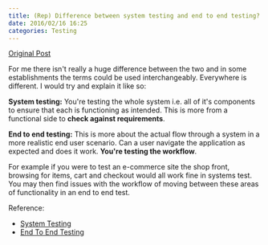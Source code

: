 ```yaml
---
title: (Rep) Difference between system testing and end to end testing?
date: 2016/02/16 16:25
categories: Testing
---
```

[Original Post](http://stackoverflow.com/questions/19378183/difference-between-system-testing-and-end-to-end-testing)

For me there isn't really a huge difference between the two and in some establishments the terms could be used interchangeably. Everywhere is different. I would try and explain it like so:

**System testing:** You're testing the whole system i.e. all of it's components to ensure that each is functioning as intended. This is more from a functional side to **check against requirements**.

**End to end testing:** This is more about the actual flow through a system in a more realistic end user scenario. Can a user navigate the application as expected and does it work. **You're testing the workflow**.

For example if you were to test an e-commerce site the shop front, browsing for items, cart and checkout would all work fine in systems test. You may then find issues with the workflow of moving between these areas of functionality in an end to end test.

Reference:

* [System Testing](http://en.wikipedia.org/wiki/System_testing)
* [End To End Testing](http://www.techopedia.com/definition/7035/end-to-end-test)